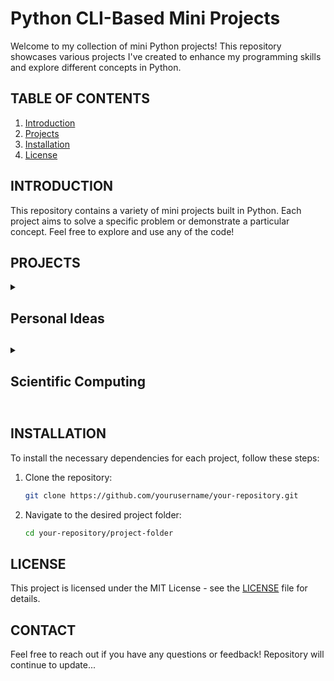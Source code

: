 # Python CLI-Based Mini Projects

Welcome to my collection of mini Python projects! This repository showcases various projects I've created to enhance my programming skills and explore different concepts in Python.

## TABLE OF CONTENTS

1. [Introduction](#introduction)
2. [Projects](#projects)
3. [Installation](#installation)
4. [License](#license)

## INTRODUCTION

This repository contains a variety of mini projects built in Python. Each project aims to solve a specific problem or demonstrate a particular concept. Feel free to explore and use any of the code!

## PROJECTS

<details>
<summary><h2>Personal Ideas<h2></summary>

<h3>Project 1: Magic Square Solver</h3>
- <strong>Description</strong>: A Python program that automatically generates and solves a magic square based on the user-defined size, ensuring that all rows, columns, and diagonals sum to the same value.
- <strong>Features</strong>: Dynamic size selection, step-by-step visualization of the solving process, input validation, and support for both odd and even-sized squares.

</details>

<details>
<summary><h2>Scientific Computing<h2></summary>

<h3>Project 1: Caesar Cipher</h3>
- <strong>Description</strong>: A Python program that implements the Caesar cipher for encrypting and decrypting text using a simple shift mechanism.
- <strong>Features</strong>: User-friendly interface, customizable shift value, encryption and decryption modes, and support for both uppercase and lowercase letters.

<h3>Project 2: Vigenere Cipher</h3>
- <strong>Description</strong>: A Python tool that utilizes the Vigenère cipher for encrypting text using a keyword for enhanced security over the Caesar cipher.
- <strong>Features</strong>: Keyword-based encryption, decryption capabilities, error handling for invalid inputs, and a clear explanation of the process.

<h3>Project 3: Luhn Algorithm</h3>
- <strong>Description</strong>: An implementation of the Luhn algorithm to validate credit card numbers using a checksum formula.
- <strong>Features</strong>: Input validation, detailed output for each step of the algorithm, and the ability to check multiple card numbers at once.

<h3>Project 4: Expense Tracker</h3>
- <strong>Description</strong>: A Python application designed to help users track their expenses, categorize spending, and visualize financial trends.
- <strong>Features</strong>: User authentication, customizable categories, monthly reporting, data visualization, and export options for detailed analysis.

</details>

## INSTALLATION

To install the necessary dependencies for each project, follow these steps:

1. Clone the repository:
   ```bash
   git clone https://github.com/yourusername/your-repository.git
   ```
2. Navigate to the desired project folder:
   ```bash
   cd your-repository/project-folder
   ```

## LICENSE

This project is licensed under the MIT License - see the [LICENSE](LICENSE) file for details.

## CONTACT

Feel free to reach out if you have any questions or feedback!
Repository will continue to update...

